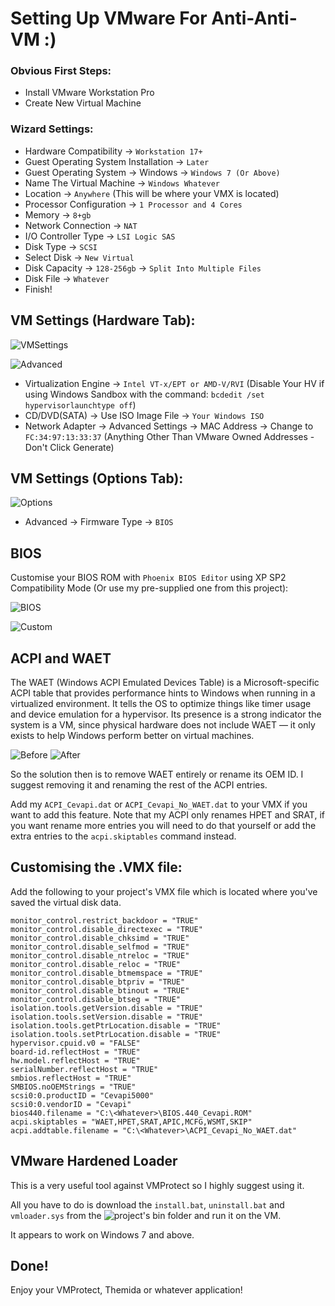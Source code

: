 # Setting Up VMware For Anti-Anti-VM :)

### Obvious First Steps:
- Install VMware Workstation Pro
- Create New Virtual Machine
  
### Wizard Settings:
- Hardware Compatibility -> ``Workstation 17+``
- Guest Operating System Installation -> ``Later``
- Guest Operating System -> Windows -> ``Windows 7 (Or Above)``
- Name The Virtual Machine -> ``Windows Whatever``
- Location -> ``Anywhere`` (This will be where your VMX is located)
- Processor Configuration -> ``1 Processor and 4 Cores``
- Memory -> ``8+gb``
- Network Connection -> ``NAT``
- I/O Controller Type -> ``LSI Logic SAS``
- Disk Type -> ``SCSI``
- Select Disk -> ``New Virtual``
- Disk Capacity -> ``128-256gb`` -> ``Split Into Multiple Files``
- Disk File -> ``Whatever``
- Finish!

## VM Settings (Hardware Tab):
![VMSettings](https://i.imgur.com/DzmyvQc.png)

![Advanced](https://i.imgur.com/PfVCOqJ.png)

- Virtualization Engine -> ``Intel VT-x/EPT or AMD-V/RVI`` (Disable Your HV if using Windows Sandbox with the command: ``bcdedit /set hypervisorlaunchtype off``)
- CD/DVD(SATA) -> Use ISO Image File -> ``Your Windows ISO``
- Network Adapter -> Advanced Settings -> MAC Address -> Change to ``FC:34:97:13:33:37`` (Anything Other Than VMware Owned Addresses - Don't Click Generate) 

## VM Settings (Options Tab):
![Options](https://i.imgur.com/4vlhgT7.png)

- Advanced -> Firmware Type -> ``BIOS``

## BIOS
Customise your BIOS ROM with ``Phoenix BIOS Editor`` using XP SP2 Compatibility Mode (Or use my pre-supplied one from this project):

![BIOS](https://i.imgur.com/17yqdbV.png)

![Custom](https://i.imgur.com/Zp4osMD.png)

## ACPI and WAET
The WAET (Windows ACPI Emulated Devices Table) is a Microsoft-specific ACPI table that provides performance hints to Windows when running in a virtualized environment. It tells the OS to optimize things like timer usage and device emulation for a hypervisor.
Its presence is a strong indicator the system is a VM, since physical hardware does not include WAET — it only exists to help Windows perform better on virtual machines.

![Before](https://i.imgur.com/JTujmFp.png)
![After](https://i.imgur.com/xe5oS8R.png)

So the solution then is to remove WAET entirely or rename its OEM ID. I suggest removing it and renaming the rest of the ACPI entries.

Add my ``ACPI_Cevapi.dat`` or ``ACPI_Cevapi_No_WAET.dat`` to your VMX if you want to add this feature. 
Note that my ACPI only renames HPET and SRAT, if you want rename more entries you will need to do that yourself or add the extra entries to the ``acpi.skiptables`` command instead.

## Customising the .VMX file:
Add the following to your project's VMX file which is located where you've saved the virtual disk data.
```
monitor_control.restrict_backdoor = "TRUE"
monitor_control.disable_directexec = "TRUE"
monitor_control.disable_chksimd = "TRUE"
monitor_control.disable_selfmod = "TRUE"
monitor_control.disable_ntreloc = "TRUE"
monitor_control.disable_reloc = "TRUE"
monitor_control.disable_btmemspace = "TRUE"
monitor_control.disable_btpriv = "TRUE"
monitor_control.disable_btinout = "TRUE"
monitor_control.disable_btseg = "TRUE"
isolation.tools.getVersion.disable = "TRUE"
isolation.tools.setVersion.disable = "TRUE"
isolation.tools.getPtrLocation.disable = "TRUE"
isolation.tools.setPtrLocation.disable = "TRUE"
hypervisor.cpuid.v0 = "FALSE"
board-id.reflectHost = "TRUE"
hw.model.reflectHost = "TRUE"
serialNumber.reflectHost = "TRUE"
smbios.reflectHost = "TRUE"
SMBIOS.noOEMStrings = "TRUE"
scsi0:0.productID = "Cevapi5000"
scsi0:0.vendorID = "Cevapi"
bios440.filename = "C:\<Whatever>\BIOS.440_Cevapi.ROM"
acpi.skiptables = "WAET,HPET,SRAT,APIC,MCFG,WSMT,SKIP"
acpi.addtable.filename = "C:\<Whatever>\ACPI_Cevapi_No_WAET.dat"
```

## VMware Hardened Loader

This is a very useful tool against VMProtect so I highly suggest using it.

All you have to do is download the ``install.bat``, ``uninstall.bat`` and ``vmloader.sys`` from the ![project's bin folder](https://github.com/hzqst/VmwareHardenedLoader/tree/master/bin) and run it on the VM.

It appears to work on Windows 7 and above.

## Done!

Enjoy your VMProtect, Themida or whatever application!

